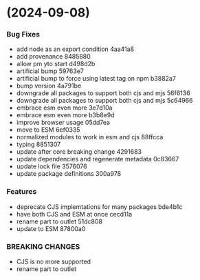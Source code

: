#  (2024-09-08)


### Bug Fixes

* add node as an export condition 4aa41a8
* add provenance 8485880
* allow pm yto start d498d2b
* artificial bump 59763e7
* artificial bump to force using latest tag on npm b3882a7
* bump version 4a791be
* downgrade all packages to support both cjs and mjs 56f6136
* downgrade all packages to support both cjs and mjs 5c64966
* embrace esm even more 3e7d10a
* embrace esm even more b3b8e9d
* improve browser usage 05dd7ea
* move to ESM 6ef0335
* normalized modules to work in esm and cjs 88ffcca
* typing 8851307
* update after core breaking change 4291683
* update dependencies and regenerate metadata 0c83667
* update lock file 3576076
* update package definitions 300a978


### Features

* deprecate CJS implemtations for many packages bde4b1c
* have both CJS and ESM at once cecd11a
* rename part to outlet 51dc808
* update to ESM 87800a0


### BREAKING CHANGES

* CJS is no more supported
* rename part to outlet



